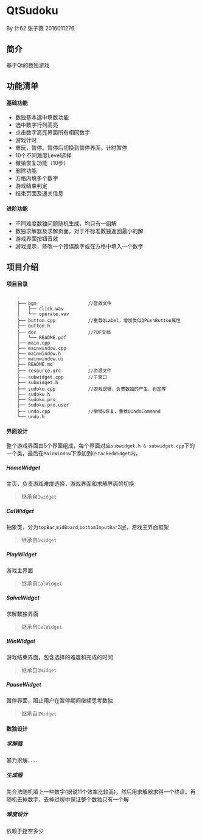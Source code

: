 # QtSudoku

By 计62 张子薇 2016011276

## 简介

基于Qt的数独游戏

## 功能清单

#### 基础功能

-   数独基本选中填数功能
-   选中数字行列高亮
-   点击数字高亮界面所有相同数字
-   游戏计时
-   重玩，暂停。暂停后切换到暂停界面，计时暂停
-   10个不同难度Level选择
-   撤销恢复功能（10步）
-   删除功能
-   方格内填多个数字
-   游戏结束判定
-   结束页面及通关信息

#### 进阶功能

-   不同难度数独问题随机生成，均只有一组解
-   数独求解器及求解页面，对于不标准数独返回最小的解
-   游戏界面按钮音效
-   游戏提示，修改一个错误数字或在方格中填入一个数字

## 项目介绍

#### 项目目录

    	.
    	├── bgm                   //音效文件
    	│   ├── click.wav
    	│   └── operate.wav
    	├── button.cpp            //重载QLabel，增加类似QPushButton属性
    	├── button.h
		├── doc                   //PDF文档
    	│   └── README.pdf
    	├── main.cpp
    	├── mainwindow.cpp
    	├── mainwindow.h
    	├── mainwindow.ui
    	├── README.md
    	├── resource.qrc          //资源文件
    	├── subwidget.cpp         //子窗口
    	├── subwidget.h
    	├── sudoku.cpp            //游戏逻辑，负责数独的产生，判定等
    	├── sudoku.h
    	├── Sudoku.pro
    	├── Sudoku.pro.user
    	├── undo.cpp              //撤销&恢复，重载QUndoCommand
    	└── undo.h

#### 界面设计

整个游戏界面由5个界面组成，每个界面对应`subwidget.h & subwidget.cpp`下的一个类，最后在`MainWindow`下添加到`QStackedWidget`内。

##### HomeWidget

主页，负责游戏难度选择，游戏界面和求解界面的切换

> 继承自`Qwidget`

##### CalWidget

抽象类，分为`topBar`,`midBoard`,`bottomInputBar`3层，游戏主界面框架

> 继承自`Qwidget`

##### PlayWidget

游戏主界面

> 继承自`CalWidget`

##### SolveWidget

求解数独界面

> 继承自`CalWidget`

##### WinWidget

游戏结束界面，包含选择的难度和完成的时间

> 继承自`QWidget`

##### PauseWidget

暂停界面，阻止用户在暂停期间继续思考数独

> 继承自`QWidget`

#### 数独设计

##### 求解器

暴力求解……

##### 生成器

先合法随机填上一些数字(据说11个效率比较高)，然后用求解器求得一个终盘。再随机去掉数字，去掉过程中保证整个数独只有一个解

##### 难度设计

依赖于挖空多少
